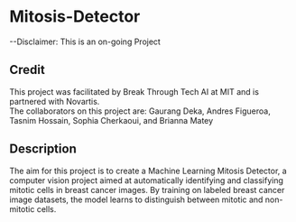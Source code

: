 # Mitosis-Detector 
--Disclaimer: This is an on-going Project 

## Credit
This project was facilitated by Break Through Tech AI at MIT and is partnered with Novartis.
<br>
The collaborators on this project are: Gaurang Deka,  Andres Figueroa, Tasnim Hossain, Sophia Cherkaoui, and Brianna Matey

## Description
The aim for this project is to create a Machine Learning Mitosis Detector, a computer vision project aimed at automatically identifying and classifying mitotic cells in breast cancer images. By training on labeled breast cancer image datasets, the model learns to distinguish between mitotic and non-mitotic cells.


